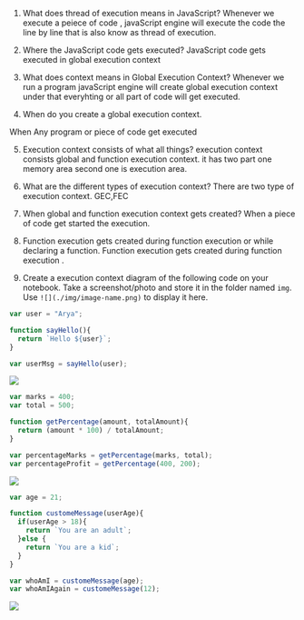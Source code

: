 1. What does thread of execution means in JavaScript?
Whenever we execute a peiece of code , javaScript engine will execute the code the line by line that is also know as thread of execution.



2. Where the JavaScript code gets executed?
JavaScript code gets executed in global execution context

3. What does context means in Global Execution Context?
Whenever we run a program javaScript engine will create global execution context under that everyhting or all part of code will get executed.


4. When do you create a global execution context.

When Any program or piece of code get executed 

5. Execution context consists of what all things?
execution context consists global and function execution context.
it has two part one memory area second one is execution area.

6. What are the different types of execution context?
There are two type of execution context.
GEC,FEC
7. When global and function execution context gets created?
When a piece of code get started the execution.
8. Function execution gets created during function execution or while declaring a function.
Function execution gets created during function execution .

9. Create a execution context diagram of the following code on your notebook. Take a screenshot/photo and store it in the folder named `img`. Use `![](./img/image-name.png)` to display it here.



```js
var user = "Arya";

function sayHello(){
  return `Hello ${user}`;
}

var userMsg = sayHello(user);
```

<!-- Put your image here -->

![](./img/executionContext1.png)



```js
var marks = 400;
var total = 500;

function getPercentage(amount, totalAmount){
  return (amount * 100) / totalAmount;
}

var percentageMarks = getPercentage(marks, total);
var percentageProfit = getPercentage(400, 200);
```

<!-- Put your image here -->

![](./img/executionContext2.png)



```js
var age = 21;

function customeMessage(userAge){
  if(userAge > 18){
    return `You are an adult`;
  }else {
    return `You are a kid`;
  }
}

var whoAmI = customeMessage(age);
var whoAmIAgain = customeMessage(12);
```

<!-- Put your image here -->

![](./img/executionContext3.png)